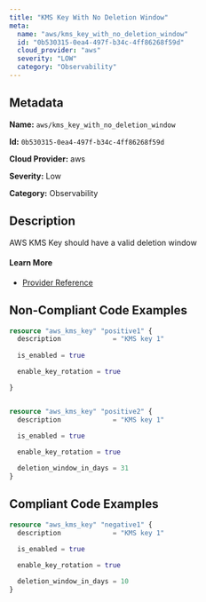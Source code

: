 ```yaml
---
title: "KMS Key With No Deletion Window"
meta:
  name: "aws/kms_key_with_no_deletion_window"
  id: "0b530315-0ea4-497f-b34c-4ff86268f59d"
  cloud_provider: "aws"
  severity: "LOW"
  category: "Observability"
---
```


## Metadata
**Name:** `aws/kms_key_with_no_deletion_window`

**Id:** `0b530315-0ea4-497f-b34c-4ff86268f59d`

**Cloud Provider:** aws

**Severity:** Low

**Category:** Observability

## Description
AWS KMS Key should have a valid deletion window

#### Learn More

 - [Provider Reference](https://registry.terraform.io/providers/hashicorp/aws/latest/docs/resources/kms_key)

## Non-Compliant Code Examples
```terraform
resource "aws_kms_key" "positive1" {
  description             = "KMS key 1"
  
  is_enabled = true

  enable_key_rotation = true

}


resource "aws_kms_key" "positive2" {
  description             = "KMS key 1"
  
  is_enabled = true

  enable_key_rotation = true

  deletion_window_in_days = 31
}

```

## Compliant Code Examples
```terraform
resource "aws_kms_key" "negative1" {
  description             = "KMS key 1"
  
  is_enabled = true

  enable_key_rotation = true

  deletion_window_in_days = 10
}
```